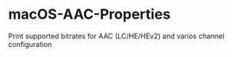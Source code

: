 # macOS-AAC-Properties
Print supported bitrates for AAC (LC/HE/HEv2) and varios channel configuration
